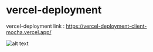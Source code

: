 # vercel-deployment

vercel-deployment link : https://vercel-deployment-client-mocha.vercel.app/

![alt text]([http://url/to/img.png](https://drive.google.com/file/d/1hs6mi6FUy0ccQX5cPrMcgwvji6YJnIEy/view?usp=sharing)https://drive.google.com/file/d/1hs6mi6FUy0ccQX5cPrMcgwvji6YJnIEy/view?usp=sharing)
